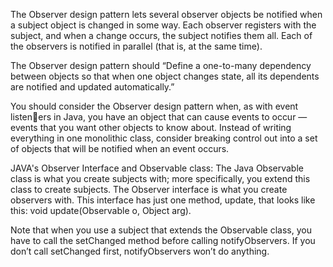 The Observer design pattern lets several observer objects be notified when a
subject object is changed in some way. Each observer registers with the subject, and when a change occurs, the subject notifies them all. Each of the
observers is notified in parallel (that is, at the same time).

The Observer design pattern should “Define a one-to-many
dependency between objects so that when one object changes state, all its
dependents are notified and updated automatically.”

You should consider the Observer design pattern when, as with event listeners in Java, you have an object that can cause events to occur — events that
you want other objects to know about. Instead of writing everything in one
monolithic class, consider breaking control out into a set of objects that will
be notified when an event occurs.

JAVA's Observer Interface and Observable class:
The Java Observable class is what you create subjects with; more specifically, you extend this class to create subjects.
The Observer interface is what you create observers with.
This interface
has just one method, update, that looks like this: void update(Observable o, Object arg). 

Note that when you use a subject that extends the Observable class, you
have to call the setChanged method before calling notifyObservers. If
you don’t call setChanged first, notifyObservers won’t do anything.



